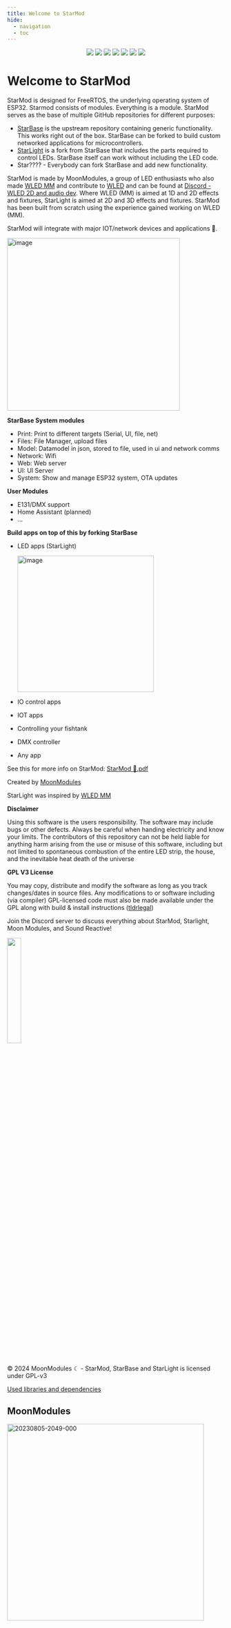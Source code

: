 ```yaml
---
title: Welcome to StarMod
hide:
  - navigation
  - toc
---
```


<p align="center">
  <a href="https://github.com/ewowi/StarBase/releases"><img src="https://img.shields.io/github/release/ewowi/StarBase.svg?style=flat-square"></a>
  <a href="https://raw.githubusercontent.com/ewowi/StarBase/main/LICENSE"><img src="https://img.shields.io/github/license/ewowi/StarBase?color=blue&style=flat-square"></a>
  <a href="https://starmod.discourse.group"><img src="https://img.shields.io/discourse/topics?colorB=blue&label=forum&server=https%3A%2F%2FStarMod.discourse.group%2F&style=flat-square"></a>
  <a href="https://discord.gg/TC8NSUSCdV"><img src="https://img.shields.io/discord/700041398778331156.svg?colorB=blue&label=discord&style=flat-square"></a>
  <a href="https://github.com/ewowi/StarBase"><img src="https://img.shields.io/badge/source-github-blue.svg?style=flat-square"></a>
  <a href="https://github.com/ewowi/StarBase-App"><img src="https://img.shields.io/badge/app-StarMod-blue.svg?style=flat-square"></a>
  <a href="https://gitpod.io/#https://github.com/ewowi/StarBase"><img src="https://img.shields.io/badge/Gitpod-ready--to--code-blue?style=flat-square&logo=gitpod"></a>
</p>

# Welcome to StarMod

StarMod is designed for FreeRTOS, the underlying operating system of ESP32. Starmod consists of modules. Everything is a module. StarMod serves as the base of multiple GitHub repositories for different purposes:

* [StarBase](https://github.com/ewowi/StarBase) is the upstream repository containing generic functionality. This works right out of the box. StarBase can be forked to build custom networked applications for microcontrollers.
* [StarLight](https://github.com/MoonModules/StarLight) is a fork from StarBase that includes the parts required to control LEDs. StarBase itself can work without including the LED code.
* Star???? - Everybody can fork StarBase and add new functionality. 

StarMod is made by MoonModules, a group of LED enthusiasts who also made [WLED MM](https://mm.kno.wled.ge) and contribute to [WLED](https://kno.wled.ge) and can be found at [Discord - WLED 2D and audio dev](https://discord.gg/TC8NSUSCdV). Where WLED (MM) is aimed at 1D and 2D effects and fixtures, StarLight is aimed at 2D and 3D effects and fixtures. StarMod has been built from scratch using the experience gained working on WLED (MM).

StarMod will integrate with major IOT/network devices and applications 🚧.

<img width="400" alt="image" src="https://github.com/ewowi/StarBase/assets/138451817/e29cfed8-59b2-4abb-82e4-c26bbec4cde2">

**StarBase System modules**

* Print: Print to different targets (Serial, UI, file, net)
* Files: File Manager, upload files
* Model: Datamodel in json, stored to file, used in ui and network comms
* Network: Wifi 
* Web: Web server
* UI: UI Server
* System: Show and manage ESP32 system, OTA updates

**User Modules**

* E131/DMX support
* Home Assistant (planned)
* ...

**Build apps on top of this by forking StarBase**

* LED apps (StarLight)

  <img width="316" alt="image" src="https://github.com/ewowi/StarDocs/assets/138451817/d48679eb-efbe-4133-b43d-e3f33587530a">

* IO control apps
* IOT apps 
* Controlling your fishtank
* DMX controller
* Any app

See this for more info on StarMod:
[StarMod 💫.pdf](https://github.com/ewowi/StarDocs/files/14837446/Starmod.pdf)

Created by [MoonModules](https://github.com/MoonModules)

StarLight was inspired by [WLED MM](https://github.com/MoonModules/WLED)

**Disclaimer**

Using this software is the users responsibility. The software may include bugs or other defects. Always be careful when handing electricity and know your limits. The contributors of this repository can not be held liable for anything harm arising from the use or misuse of this software, including but not limited to spontaneous combustion of the entire LED strip, the house, and the inevitable heat death of the universe

**GPL V3 License**

You may copy, distribute and modify the software as long as you track changes/dates in source files. Any modifications to or software including (via compiler) GPL-licensed code must also be made available under the GPL along with build & install instructions ([tldrlegal](https://www.tldrlegal.com/license/gnu-general-public-license-v3-gpl-3))

Join the Discord server to discuss everything about StarMod, Starlight, Moon Modules, and Sound Reactive!

<a href="https://discord.gg/TC8NSUSCdV"><img src="https://discordapp.com/api/guilds/700041398778331156/widget.png?style=banner2" width="25%"></a>

© 2024 MoonModules ☾ - StarMod, StarBase and StarLight is licensed under GPL-v3

[Used libraries and dependencies](StarDocs/about/contributors/#used-libraries-and-dependencies)

## MoonModules
<img width="456" alt="20230805-2049-000" src="https://github.com/ewowi/StarDocs/assets/1737159/6e0dd13d-1e1a-4956-98ae-6d1a22b70562">
